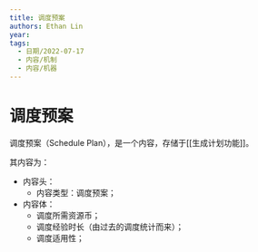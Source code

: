 ```yaml
---
title: 调度预案
authors: Ethan Lin
year:
tags:
  - 日期/2022-07-17 
  - 内容/机制 
  - 内容/机器 
---
```



# 调度预案





调度预案（Schedule Plan），是一个内容，存储于[[生成计划功能]]。

其内容为：
- 内容头：
	- 内容类型：调度预案；
- 内容体：
	- 调度所需资源币；
	- 调度经验时长（由过去的调度统计而来）；
	- 调度适用性；





